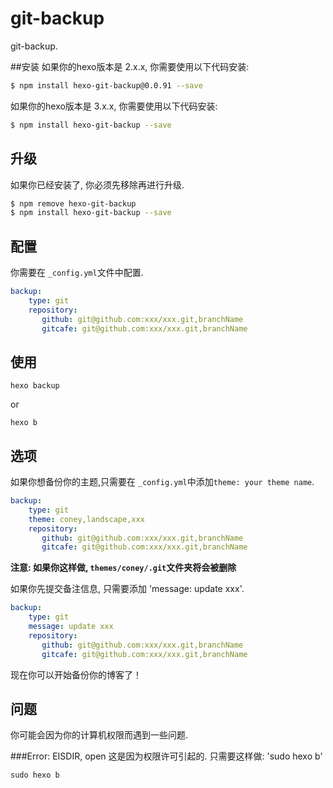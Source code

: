 # git-backup

git-backup.

##安装
如果你的hexo版本是 2.x.x, 你需要使用以下代码安装:

``` bash
$ npm install hexo-git-backup@0.0.91 --save
```

如果你的hexo版本是 3.x.x, 你需要使用以下代码安装:

``` bash
$ npm install hexo-git-backup --save
```

## 升级

如果你已经安装了, 你必须先移除再进行升级.

``` bash
$ npm remove hexo-git-backup
$ npm install hexo-git-backup --save
```

## 配置

你需要在 `_config.yml`文件中配置.

``` yaml
backup:
    type: git
    repository:
       github: git@github.com:xxx/xxx.git,branchName
       gitcafe: git@github.com:xxx/xxx.git,branchName
```

## 使用
```
hexo backup 
```
or
```
hexo b
```
## 选项

如果你想备份你的主题,只需要在 `_config.yml`中添加`theme: your theme name`.

``` yaml
backup:
    type: git
    theme: coney,landscape,xxx
    repository:
       github: git@github.com:xxx/xxx.git,branchName
       gitcafe: git@github.com:xxx/xxx.git,branchName
```
**注意: 如果你这样做, `themes/coney/.git`文件夹将会被删除**

如果你先提交备注信息, 只需要添加 'message: update xxx'.
``` yaml
backup:
    type: git
    message: update xxx
    repository:
       github: git@github.com:xxx/xxx.git,branchName
       gitcafe: git@github.com:xxx/xxx.git,branchName
```


现在你可以开始备份你的博客了！
## 问题

你可能会因为你的计算机权限而遇到一些问题.

###Error: EISDIR, open
这是因为权限许可引起的.
只需要这样做: 'sudo hexo b' 
```
sudo hexo b
```
